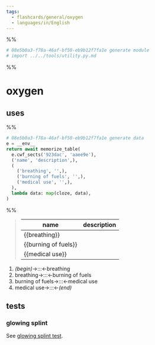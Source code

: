 ```yaml
---
tags:
  - flashcards/general/oxygen
  - languages/in/English
---
```


%%
```Python
# 08e5b0a3-f78a-46af-bf50-eb9b12f7fa1e generate module
# import ../../tools/utility.py.md
```
%%

# oxygen

## uses

%%
```Python
# 08e5b0a3-f78a-46af-bf50-eb9b12f7fa1e generate data
e = __env__
return await memorize_table(
  e.cwf_sects('923dac', 'aaee9e'),
  ('name', 'description',),
  (
    ('breathing', '',),
    ('burning of fuels', '',),
    ('medical use', '',),
  ),
  lambda data: map(cloze, data),
)
```
%%

<!--08e5b0a3-f78a-46af-bf50-eb9b12f7fa1e generate section="923dac"--><!-- The following content is generated at 2023-03-20T16:20:31.118657+08:00. Any edits will be overridden! -->

> | name | description |
> |-|-|
> | {{breathing}} |  |
> | {{burning of fuels}} |  |
> | {{medical use}} |  | <!--SR:!2023-12-31,207,310!2024-04-10,288,330!2025-07-24,638,330-->

<!--/08e5b0a3-f78a-46af-bf50-eb9b12f7fa1e-->

<!--08e5b0a3-f78a-46af-bf50-eb9b12f7fa1e generate section="aaee9e"--><!-- The following content is generated at 2023-03-14T22:39:01.204551+08:00. Any edits will be overridden! -->

1. _(begin)_→:::←breathing <!--SR:!2025-09-23,690,330!2024-02-21,247,330-->
2. breathing→:::←burning of fuels <!--SR:!2024-09-22,366,290!2023-12-30,206,310-->
3. burning of fuels→:::←medical use <!--SR:!2024-03-31,280,330!2025-03-01,525,310-->
4. medical use→:::←_(end)_ <!--SR:!2024-05-24,322,330!2024-01-27,230,330-->

<!--/08e5b0a3-f78a-46af-bf50-eb9b12f7fa1e-->

## tests

### glowing splint

See [glowing splint test](splint%20(laboratory%20equipment).md#glowing%20splint%20test).
